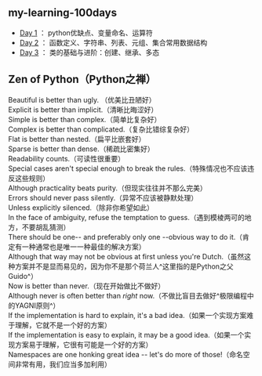 ## my-learning-100days
+ [Day 1](https://github.com/2048JiaLi/my-learning-100days/blob/master/1029-day1.md) ： python优缺点、变量命名、运算符
+ [Day 2](https://github.com/2048JiaLi/my-learning-100days/blob/master/1030-Day2.md) ： 函数定义、字符串、列表、元组、集合常用数据结构
+ [Day 3](https://github.com/2048JiaLi/my-learning-100days/blob/master/1031-day3.md) ： 类的基础与进阶：创建、继承、多态
  
  
## Zen of Python（Python之禅）
Beautiful is better than ugly. （优美比丑陋好）   
Explicit is better than implicit.（清晰比晦涩好）    
Simple is better than complex.（简单比复杂好）    
Complex is better than complicated.（复杂比错综复杂好）    
Flat is better than nested.（扁平比嵌套好）    
Sparse is better than dense.（稀疏比密集好）    
Readability counts.（可读性很重要）    
Special cases aren't special enough to break the rules.（特殊情况也不应该违反这些规则）    
Although practicality beats purity.（但现实往往并不那么完美）    
Errors should never pass silently.（异常不应该被静默处理）    
Unless explicitly silenced.（除非你希望如此）    
In the face of ambiguity, refuse the temptation to guess.（遇到模棱两可的地方，不要胡乱猜测）   
There should be one-- and preferably only one --obvious way to do it.（肯定有一种通常也是唯一一种最佳的解决方案）    
Although that way may not be obvious at first unless you're Dutch.（虽然这种方案并不是显而易见的，因为你不是那个荷兰人^这里指的是Python之父Guido^）   
Now is better than never.（现在开始做比不做好）   
Although never is often better than *right* now.（不做比盲目去做好^极限编程中的YAGNI原则^）    
If the implementation is hard to explain, it's a bad idea.（如果一个实现方案难于理解，它就不是一个好的方案）   
If the implementation is easy to explain, it may be a good idea.（如果一个实现方案易于理解，它很有可能是一个好的方案）   
Namespaces are one honking great idea -- let's do more of those!（命名空间非常有用，我们应当多加利用）

